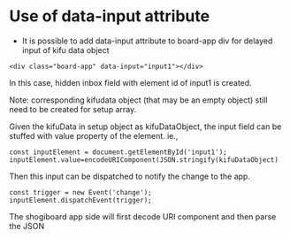 # Use of data-input attribute

- It is possible to add data-input attribute to board-app div for delayed input of kifu data object

`<div class="board-app" data-input="input1"></div>`

In this case, hidden inbox field with element id of input1 is created.

Note: corresponding kifudata object (that may be an empty object) still need to be created for setup array.

Given the kifuData in setup object as kifuDataObject,
the input field can be stuffed with value property of the element. ie.,


```
const inputElement = document.getElementById('input1');
inputElement.value=encodeURIComponent(JSON.stringify(kifuDataObject)
```

Then this input can be dispatched to notify the change to the app.

```
const trigger = new Event('change');
inputElement.dispatchEvent(trigger);
```

The shogiboard app side will first decode URI component and then parse the JSON